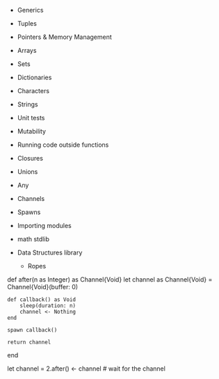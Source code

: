 - Generics
- Tuples
- Pointers & Memory Management
- Arrays
- Sets
- Dictionaries
- Characters
- Strings
- Unit tests
- Mutability
- Running code outside functions
- Closures
- Unions
- Any
- Channels
- Spawns
- Importing modules
- math stdlib

- Data Structures library
  - Ropes

def after(n as Integer) as Channel{Void}
    let channel as Channel{Void} = Channel{Void}(buffer: 0)

    def callback() as Void
        sleep(duration: n)
        channel <- Nothing
    end

    spawn callback()

    return channel
end

let channel = 2.after()
<- channel  # wait for the channel
